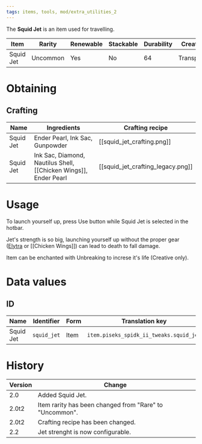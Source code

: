 ```yaml
---
tags: items, tools, mod/extra_utilities_2
---
```


The **Squid Jet** is an item used for travelling.

| Item      | Rarity   | Renewable | Stackable | Durability | Creative tab   |
| --------- | -------- | --------- | --------- | ---------- | -------------- |
| Squid Jet | Uncommon | Yes       | No        | 64         | Transportation |

# Obtaining
## Crafting

| Name      | Ingredients                                                   | Crafting recipe                    |
| --------- | ------------------------------------------------------------- | ---------------------------------- |
| Squid Jet | Ender Pearl, Ink Sac, Gunpowder                               | [[squid_jet_crafting.png]]         |
| Squid Jet | Ink Sac, Diamond, Nautilus Shell, [[Chicken Wings]], Ender Pearl | [[squid_jet_crafting_legacy.png]] | 

# Usage

To launch yourself up, press Use button while Squid Jet is selected in the hotbar.

Jet's strength is so big, launching yourself up without the proper gear ([Elytra](https://minecraft.fandom.com/wiki/Elytra) or [[Chicken Wings]]) can lead to death to fall damage.

Item can be enchanted with Unbreaking to increse it's life (Creative only).

# Data values
## ID

| Name      | Identifier  | Form | Translation key                         |
| --------- | ----------- | ---- | --------------------------------------- |
| Squid Jet | `squid_jet` | Item | `item.piseks_spidk_ii_tweaks.squid_jet` | 

# History

| Version | Change                                                  |
| ------- | ------------------------------------------------------- |
| 2.0     | Added Squid Jet.                                        |
| 2.0t2   | Item rarity has been changed from "Rare" to "Uncommon". |
| 2.0t2   | Crafting recipe has been changed.                       |
| 2.2     | Jet strenght is now configurable.                       |